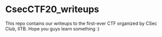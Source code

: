 # CsecCTF20_writeups
This repo contains our writeups to the first-ever CTF organized by CSec Club, IITB. Hope you guys learn something :)
